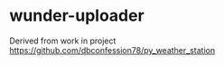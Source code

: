 # wunder-uploader

Derived from work in project https://github.com/dbconfession78/py_weather_station

